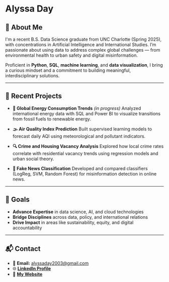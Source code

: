 # Alyssa Day

## 👋 About Me  
I'm a recent B.S. Data Science graduate from UNC Charlotte (Spring 2025), with concentrations in Artificial Intelligence and International Studies. I’m passionate about using data to address complex global challenges — from environmental health to urban safety and digital misinformation.  

Proficient in **Python**, **SQL**, **machine learning**, and **data visualization**, I bring a curious mindset and a commitment to building meaningful, interdisciplinary solutions.

---

## 🧠 Recent Projects

- **🔌 Global Energy Consumption Trends** *(in progress)*
  Analyzed international energy data with SQL and Power BI to visualize transitions from fossil fuels to renewable energy.

- **🌫️ Air Quality Index Prediction**
  Built supervised learning models to forecast daily AQI using meteorological and pollutant indicators.

- **🔍 Crime and Housing Vacancy Analysis**
  Explored how local crime rates correlate with residential vacancy trends using regression models and urban social theory.

- **📰 Fake News Classification**
  Developed and compared classifiers (LogReg, SVM, Random Forest) for misinformation detection in online news.

---

## 🎯 Goals

- **Advance Expertise** in data science, AI, and cloud technologies  
- **Bridge Disciplines** across data, policy, and international relations  
- **Drive Impact** in areas like sustainability, equity, and digital accountability

---

## 📬 Contact

- 📧 **Email:** alyssaday2003@gmail.com
- 🌐 [**LinkedIn Profile**](https://www.linkedin.com/in/alyssaday01)
- 💼 [**My Website**](https://alyssaday2003.wixsite.com/alyssaday)

<!---
alyssaday01/alyssaday01 is a ✨ special ✨ repository because its `README.md` (this file) appears on your GitHub profile.
You can click the Preview link to take a look at your changes.
--->
